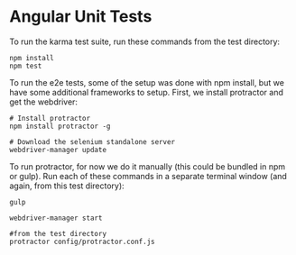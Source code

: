 Angular Unit Tests
==================

To run the karma test suite, run these commands from the test directory:

    npm install
    npm test
    
To run the e2e tests, some of the setup was done with npm install, but we have some additional frameworks to setup. First, we install protractor and get the webdriver:

```
# Install protractor
npm install protractor -g
 
# Download the selenium standalone server
webdriver-manager update
```

To run protractor, for now we do it manually (this could be bundled in npm or gulp). Run each of these commands in a separate terminal window (and again, from this test directory):
    
```
gulp
```
```
webdriver-manager start
```
```
#from the test directory
protractor config/protractor.conf.js
```
